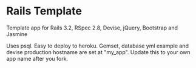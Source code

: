 # Rails Template

Template app for Rails 3.2, RSpec 2.8, Devise, jQuery, Bootstrap and Jasmine

Uses psql. Easy to deploy to heroku. Gemset, database yml example and devise production hostname are set at "my_app". Update this to your own app name after you fork.
